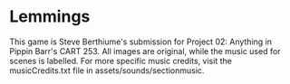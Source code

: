 # Lemmings

This game is Steve Berthiume's submission for Project 02: Anything in Pippin Barr's CART 253. All images are original, while the music used for scenes is labelled. For more specific music credits, visit the musicCredits.txt file in assets/sounds/sectionmusic.
